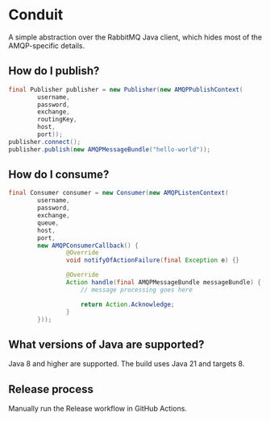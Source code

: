 # Conduit

A simple abstraction over the RabbitMQ Java client, which hides most of the AMQP-specific details.

## How do I publish?

```java
final Publisher publisher = new Publisher(new AMQPPublishContext(
        username,
        password,
        exchange,
        routingKey,
        host,
        port));
publisher.connect();
publisher.publish(new AMQPMessageBundle("hello-world"));
```

## How do I consume?

```java
final Consumer consumer = new Consumer(new AMQPListenContext(
        username,
        password,
        exchange,
        queue,
        host,
        port,
        new AMQPConsumerCallback() {
                @Override
                void notifyOfActionFailure(final Exception e) {}

                @Override
                Action handle(final AMQPMessageBundle messageBundle) {
                    // message processing goes here

                    return Action.Acknowledge;
                }
        }));
```

## What versions of Java are supported?

Java 8 and higher are supported. The build uses Java 21 and targets 8.

## Release process

Manually run the Release workflow in GitHub Actions.
